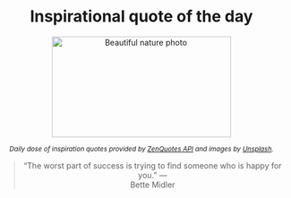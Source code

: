 
<div align="center">

# Inspirational quote of the day

<img src="./data/photo.jpeg" alt="Beautiful nature photo" width="320" height="180">

<sub><i>Daily dose of inspiration quotes provided by [ZenQuotes API](https://zenquotes.io/) and images by [Unsplash](https://unsplash.com/).</i></sub>


<blockquote>&ldquo;The worst part of success is trying to find someone who is happy for you.&rdquo; &mdash; <footer>Bette Midler</footer></blockquote>

</div>
